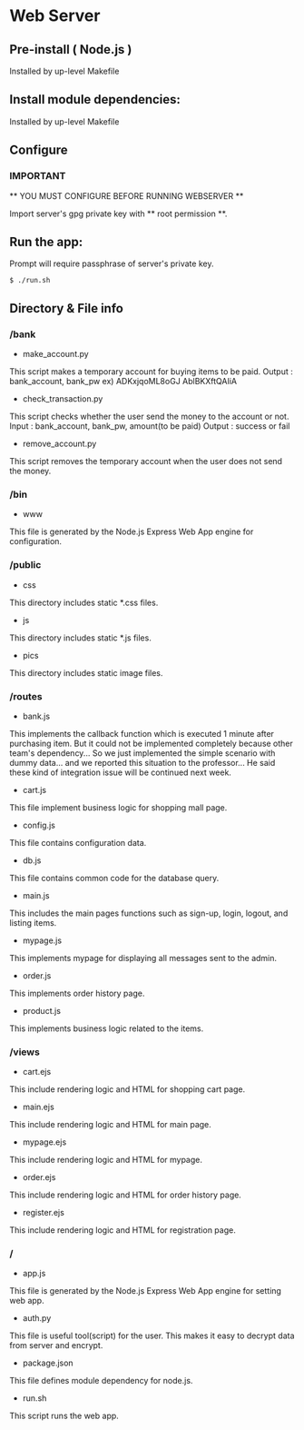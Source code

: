 # Web Server

## Pre-install ( Node.js )
Installed by up-level Makefile

## Install module dependencies:
Installed by up-level Makefile

## Configure
### IMPORTANT
** YOU MUST CONFIGURE BEFORE RUNNING WEBSERVER **

Import server's gpg private key with ** root permission **.

## Run the app:

Prompt will require passphrase of server's private key.
```
$ ./run.sh
```

## Directory & File info

### /bank

* make_account.py

This script makes a temporary account for buying items to be paid.
Output : bank_account, bank_pw  ex) ADKxjqoML8oGJ AblBKXftQAIiA

* check_transaction.py

This script checks whether the user send the money to the account or not.
Input : bank_account, bank_pw, amount(to be paid)
Output : success or fail

* remove_account.py

This script removes the temporary account when the user does not send the money.

### /bin

* www

This file is generated by the Node.js Express Web App engine for configuration.

### /public

* css

This directory includes static *.css files.

* js

This directory includes static *.js files.

* pics

This directory includes static image files.

### /routes

* bank.js

This implements the callback function which is executed 1 minute after purchasing item.
But it could not be implemented completely because other team's dependency...
So we just implemented the simple scenario with dummy data...
and we reported this situation to the professor...
He said these kind of integration issue will be continued next week.

* cart.js

This file implement business logic for shopping mall page.

* config.js

This file contains configuration data.

* db.js

This file contains common code for the database query.

* main.js

This includes the main pages functions such as sign-up, login, logout, and listing items.

* mypage.js

This implements mypage for displaying all messages sent to the admin.

* order.js

This implements order history page.

* product.js

This implements business logic related to the items.

### /views

* cart.ejs

This include rendering logic and HTML for shopping cart page.

* main.ejs

This include rendering logic and HTML for main page.

* mypage.ejs

This include rendering logic and HTML for mypage.

* order.ejs

This include rendering logic and HTML for order history page.

* register.ejs

This include rendering logic and HTML for registration page.

### /

* app.js

This file is generated by the Node.js Express Web App engine for setting web app.

* auth.py

This file is useful tool(script) for the user.
This makes it easy to decrypt data from server and encrypt.

* package.json

This file defines module dependency for node.js.

* run.sh

This script runs the web app.
